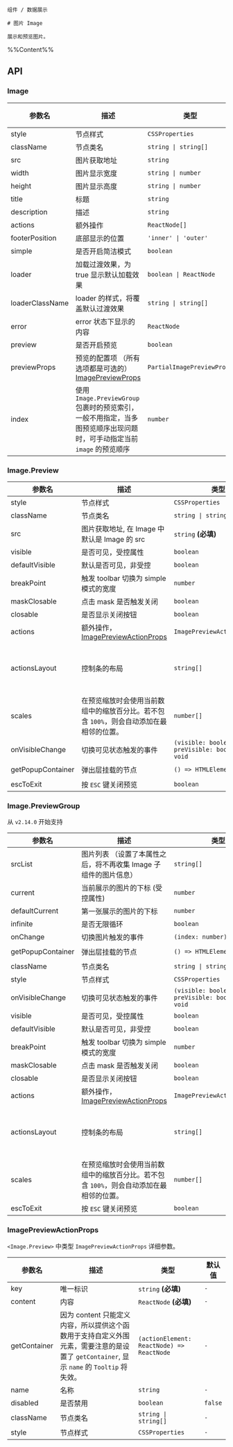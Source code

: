 `````
组件 / 数据展示

# 图片 Image

展示和预览图片。
`````

%%Content%%

## API

<div class="image-demo-props">

### Image

|参数名|描述|类型|默认值|版本|
|---|---|---|---|---|
|style|节点样式|`CSSProperties`|`-`|-|
|className|节点类名|`string \| string[]`|`-`|-|
|src|图片获取地址|`string`|`-`|-|
|width|图片显示宽度|`string \| number`|`-`|-|
|height|图片显示高度|`string \| number`|`-`|-|
|title|标题|`string`|`-`|-|
|description|描述|`string`|`-`|-|
|actions|额外操作|`ReactNode[]`|`-`|-|
|footerPosition|底部显示的位置|`'inner' \| 'outer'`|`inner`|-|
|simple|是否开启简洁模式|`boolean`|`-`|-|
|loader|加载过渡效果，为 true 显示默认加载效果|`boolean \| ReactNode`|`-`|-|
|loaderClassName|loader 的样式，将覆盖默认过渡效果|`string \| string[]`|`-`|-|
|error|error 状态下显示的内容|`ReactNode`|`-`|-|
|preview|是否开启预览|`boolean`|`true`|-|
|previewProps|预览的配置项 （所有选项都是可选的）[ImagePreviewProps](#imagepreview)|`PartialImagePreviewProps`|`-`|-|
|index|使用 `Image.PreviewGroup`包裹时的预览索引，一般不用指定，当多图预览顺序出现问题时，可手动指定当前 `image` 的预览顺序|`number`|`-`|2.23.0|

### Image.Preview

|参数名|描述|类型|默认值|版本|
|---|---|---|---|---|
|style|节点样式|`CSSProperties`|`-`|-|
|className|节点类名|`string \| string[]`|`-`|-|
|src|图片获取地址, 在 Image 中默认是 Image 的 src|`string` **(必填)**|`-`|-|
|visible|是否可见，受控属性|`boolean`|`-`|-|
|defaultVisible|默认是否可见，非受控|`boolean`|`-`|-|
|breakPoint|触发 toolbar 切换为 simple 模式的宽度|`number`|`316`|-|
|maskClosable|点击 mask 是否触发关闭|`boolean`|`true`|-|
|closable|是否显示关闭按钮|`boolean`|`true`|2.16.0|
|actions|额外操作，[ImagePreviewActionProps](#imagepreviewactionprops)|`ImagePreviewActionProps[]`|`-`|-|
|actionsLayout|控制条的布局|`string[]`|`['fullScreen', 'rotateRight', 'rotateLeft', 'zoomIn', 'zoomOut', 'originalSize', 'extra']`|-|
|scales|在预览缩放时会使用当前数组中的缩放百分比。若不包含 `100%`，则会自动添加在最相邻的位置。|`number[]`|`[25, 33, 50, 67, 75, 80, 90, 100, 110, 125, 150, 175, 200, 250, 300, 400, 500];`|2.30.0|
|onVisibleChange|切换可见状态触发的事件|`(visible: boolean, preVisible: boolean) => void`|`-`|-|
|getPopupContainer|弹出层挂载的节点|`() => HTMLElement`|`() => document.body`|2.16.0|
|escToExit|按 `ESC` 键关闭预览|`boolean`|`true`|2.24.0|

### Image.PreviewGroup

从 `v2.14.0` 开始支持

|参数名|描述|类型|默认值|版本|
|---|---|---|---|---|
|srcList|图片列表 （设置了本属性之后，将不再收集 Image 子组件的图片信息）|`string[]`|`-`|-|
|current|当前展示的图片的下标 (受控属性)|`number`|`-`|-|
|defaultCurrent|第一张展示的图片的下标|`number`|`-`|-|
|infinite|是否无限循环|`boolean`|`-`|-|
|onChange|切换图片触发的事件|`(index: number) => void`|`-`|-|
|getPopupContainer|弹出层挂载的节点|`() => HTMLElement`|`() => document.body`|2.16.0|
|className|节点类名|`string \| string[]`|`-`|-|
|style|节点样式|`CSSProperties`|`-`|-|
|onVisibleChange|切换可见状态触发的事件|`(visible: boolean, preVisible: boolean) => void`|`-`|-|
|visible|是否可见，受控属性|`boolean`|`-`|-|
|defaultVisible|默认是否可见，非受控|`boolean`|`-`|-|
|breakPoint|触发 toolbar 切换为 simple 模式的宽度|`number`|`316`|-|
|maskClosable|点击 mask 是否触发关闭|`boolean`|`true`|-|
|closable|是否显示关闭按钮|`boolean`|`true`|2.16.0|
|actions|额外操作，[ImagePreviewActionProps](#imagepreviewactionprops)|`ImagePreviewActionProps[]`|`-`|-|
|actionsLayout|控制条的布局|`string[]`|`['fullScreen', 'rotateRight', 'rotateLeft', 'zoomIn', 'zoomOut', 'originalSize', 'extra']`|-|
|scales|在预览缩放时会使用当前数组中的缩放百分比。若不包含 `100%`，则会自动添加在最相邻的位置。|`number[]`|`[25, 33, 50, 67, 75, 80, 90, 100, 110, 125, 150, 175, 200, 250, 300, 400, 500];`|2.30.0|
|escToExit|按 `ESC` 键关闭预览|`boolean`|`true`|2.24.0|

### ImagePreviewActionProps

`<Image.Preview>` 中类型 `ImagePreviewActionProps` 详细参数。

|参数名|描述|类型|默认值|
|---|---|---|---|
|key|唯一标识|`string` **(必填)**|`-`|
|content|内容|`ReactNode` **(必填)**|`-`|
|getContainer|因为 content 只能定义内容，所以提供这个函数用于支持自定义外围元素，需要注意的是设置了 `getContainer`, 显示 `name` 的 `Tooltip` 将失效。|`(actionElement: ReactNode) => ReactNode`|`-`|
|name|名称|`string`|`-`|
|disabled|是否禁用|`boolean`|`false`|
|className|节点类名|`string \| string[]`|`-`|
|style|节点样式|`CSSProperties`|`-`|

</div>
